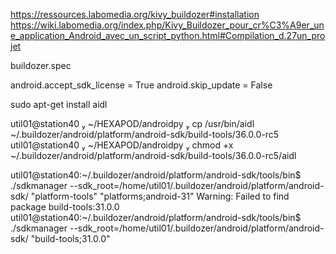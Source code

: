 https://ressources.labomedia.org/kivy_buildozer#installation
https://wiki.labomedia.org/index.php/Kivy_Buildozer_pour_cr%C3%A9er_une_application_Android_avec_un_script_python.html#Compilation_d.27un_projet


buildozer.spec

android.accept_sdk_license = True
android.skip_update = False



sudo apt-get install aidl 

 util01@station40  ~/HEXAPOD/androidpy  cp /usr/bin/aidl ~/.buildozer/android/platform/android-sdk/build-tools/36.0.0-rc5 
 util01@station40  ~/HEXAPOD/androidpy  chmod +x ~/.buildozer/android/platform/android-sdk/build-tools/36.0.0-rc5/aidl 



util01@station40:~/.buildozer/android/platform/android-sdk/tools/bin$ ./sdkmanager --sdk_root=/home/util01/.buildozer/android/platform/android-sdk/  "platform-tools" "platforms;android-31"
Warning: Failed to find package build-tools:31.0.0                              
util01@station40:~/.buildozer/android/platform/android-sdk/tools/bin$ ./sdkmanager --sdk_root=/home/util01/.buildozer/android/platform/android-sdk/  "build-tools;31.0.0"

